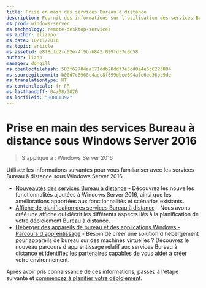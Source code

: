 ```yaml
---
title: Prise en main des services Bureau à distance
description: Fournit des informations sur l'utilisation des services Bureau à distance sous Windows Server 2016.
ms.prod: windows-server
ms.technology: remote-desktop-services
ms.author: elizapo
ms.date: 10/11/2016
ms.topic: article
ms.assetid: e8f8cfd2-c62e-4f9b-b843-099fd37c6d58
author: lizap
manager: dongill
ms.openlocfilehash: 583f62784aa171ddb20ddf3e5cd0a4e6c6223884
ms.sourcegitcommit: b00d7c8968c4adc8f699dbee694afe6ed36bc9de
ms.translationtype: HT
ms.contentlocale: fr-FR
ms.lasthandoff: 04/08/2020
ms.locfileid: "80861392"
---
```

# <a name="get-started-with-remote-desktop-services-in-windows-server-2016"></a>Prise en main des services Bureau à distance sous Windows Server 2016

> S'applique à : Windows Server 2016

Utilisez les informations suivantes pour vous familiariser avec les services Bureau à distance sous Windows Server 2016.

- [Nouveautés des services Bureau à distance](rds-whats-new.md) - Découvrez les nouvelles fonctionnalités ajoutées à Windows Server 2016, ainsi que les améliorations apportées aux fonctionnalités et scénarios existants.
- [Affiche de planification des services Bureau à distance](rds-poster.md) - Nous avons créé une affiche qui décrit les différents aspects liés à la planification de votre déploiement Bureau à distance.
- [Héberger des appareils de bureau et des applications Windows - Parcours d'apprentissage](rds-hosting-partners.md) - Besoin de créer une solution d'hébergement pour appareils de bureau sur des machines virtuelles ? Découvrez le nouveau parcours d'apprentissage relatif aux services Bureau à distance et identifiez les partenaires capables de vous aider à créer votre environnement.

Après avoir pris connaissance de ces informations, passez à l'étape suivante et [commencez à planifier votre déploiement](rds-plan-and-design.md).